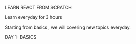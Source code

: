 LEARN REACT FROM SCRATCH 

Learn everyday for 3 hours 

Starting from basics , we will covering new topics everyday.

DAY 1- BASICS
